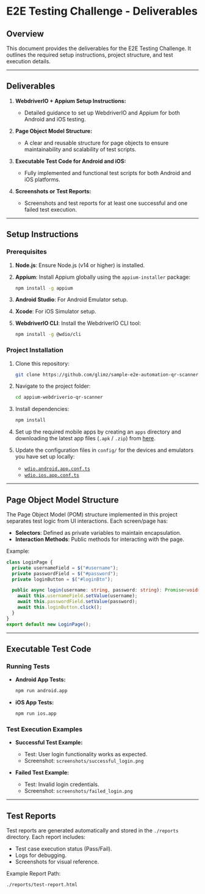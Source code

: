 # E2E Testing Challenge - Deliverables

## Overview
This document provides the deliverables for the E2E Testing Challenge. It outlines the required setup instructions, project structure, and test execution details.

---

## Deliverables

1. **WebdriverIO + Appium Setup Instructions:**
   - Detailed guidance to set up WebdriverIO and Appium for both Android and iOS testing.
   
2. **Page Object Model Structure:**
   - A clear and reusable structure for page objects to ensure maintainability and scalability of test scripts.

3. **Executable Test Code for Android and iOS:**
   - Fully implemented and functional test scripts for both Android and iOS platforms.

4. **Screenshots or Test Reports:**
   - Screenshots and test reports for at least one successful and one failed test execution.

---

## Setup Instructions

### Prerequisites

1. **Node.js**: Ensure Node.js (v14 or higher) is installed.
2. **Appium**: Install Appium globally using the `appium-installer` package:

   ```sh
   npm install -g appium
   ```

3. **Android Studio**: For Android Emulator setup.
4. **Xcode**: For iOS Simulator setup.
5. **WebdriverIO CLI**: Install the WebdriverIO CLI tool:

   ```sh
   npm install -g @wdio/cli
   ```

### Project Installation

1. Clone this repository:

   ```sh
   git clone https://github.com/glimz/sample-e2e-automation-qr-scanner.git
   ```

2. Navigate to the project folder:

   ```sh
   cd appium-webdriverio-qr-scanner
   ```

3. Install dependencies:

   ```sh
   npm install
   ```

4. Set up the required mobile apps by creating an `apps` directory and downloading the latest app files (`.apk` / `.zip`) from [here](https://github.com/webdriverio/native-demo-app/releases).

5. Update the configuration files in `config/` for the devices and emulators you have set up locally:
   - [`wdio.android.app.conf.ts`](./config/wdio.android.app.conf.ts)
   - [`wdio.ios.app.conf.ts`](./config/wdio.ios.app.conf.ts)

---

## Page Object Model Structure
The Page Object Model (POM) structure implemented in this project separates test logic from UI interactions. Each screen/page has:

- **Selectors**: Defined as private variables to maintain encapsulation.
- **Interaction Methods**: Public methods for interacting with the page.

Example:
```typescript
class LoginPage {
  private usernameField = $("#username");
  private passwordField = $("#password");
  private loginButton = $("#loginBtn");

  public async login(username: string, password: string): Promise<void> {
    await this.usernameField.setValue(username);
    await this.passwordField.setValue(password);
    await this.loginButton.click();
  }
}
export default new LoginPage();
```

---

## Executable Test Code
### Running Tests

- **Android App Tests:**

  ```sh
  npm run android.app
  ```

- **iOS App Tests:**

  ```sh
  npm run ios.app
  ```

### Test Execution Examples

- **Successful Test Example:**
  - Test: User login functionality works as expected.
  - Screenshot: `screenshots/successful_login.png`

- **Failed Test Example:**
  - Test: Invalid login credentials.
  - Screenshot: `screenshots/failed_login.png`

---

## Test Reports
Test reports are generated automatically and stored in the `./reports` directory. Each report includes:

- Test case execution status (Pass/Fail).
- Logs for debugging.
- Screenshots for visual reference.

Example Report Path:
```sh
./reports/test-report.html
